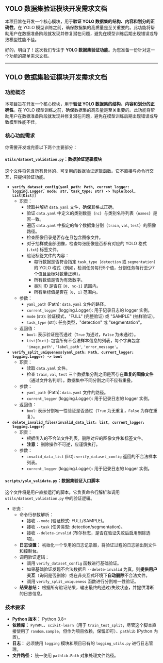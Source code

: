 ## YOLO 数据集验证模块开发需求文档

本项目旨在开发一个核心模块，用于**验证 YOLO 数据集的结构、内容和划分的正确性**。在 YOLO 模型训练之前，确保数据集的高质量是至关重要的。此功能将帮助用户在数据准备阶段就发现并修复潜在问题，避免在模型训练后期出现错误或导致模型性能不佳。

好的，明白了！这次我们专注于 **YOLO 数据集验证功能**。为您准备一份针对这一个功能的简单需求文档。

------

## YOLO 数据集验证模块开发需求文档

### 功能概述

本项目旨在开发一个核心模块，用于**验证 YOLO 数据集的结构、内容和划分的正确性**。在 YOLO 模型训练之前，确保数据集的高质量是至关重要的。此功能将帮助用户在数据准备阶段就发现并修复潜在问题，避免在模型训练后期出现错误或导致模型性能不佳。

### 核心功能需求

你需要开发或完善以下两个主要部分：

#### `utils/dataset_validation.py`：数据验证逻辑模块

这个文件将包含所有具体的、可复用的数据验证逻辑函数。它不直接与命令行交互，只提供验证功能。

- **`verify_dataset_config(yaml_path: Path, current_logger: logging.Logger, mode: str, task_type: str) -> Tuple[bool, List[Dict]]`**
  - 职责：
    - 读取并解析 `data.yaml` 文件，确保其格式正确。
    - 验证 `data.yaml` 中定义的类别数量（`nc`）与类别名称列表（`names`）是否一致。
    - 遍历 `data.yaml` 中指定的每个数据集分割（`train`, `val`, `test`）的图像路径。
    - 检查图像目录是否存在且包含图像文件。
    - 对于抽样或全部图像，检查每张图像是否都有对应的 YOLO 格式 (`.txt`) 标签文件。
    - 验证标签文件的内容：
      - 每行数据是否符合指定 `task_type`（`detection` 或 `segmentation`）的 YOLO 格式（例如，检测任务每行5个值，分割任务每行至少7个值且坐标对数量正确）。
      - 所有数值是否为有效数字。
      - 类别 ID 是否在 `[0, nc-1]` 范围内。
      - 所有坐标值是否在 `[0, 1]` 范围内。
  - 参数：
    - `yaml_path` (Path): `data.yaml` 文件的路径。
    - `current_logger` (logging.Logger): 用于记录日志的 logger 实例。
    - `mode` (str): 验证模式，"FULL" (完整验证) 或 "SAMPLE" (抽样验证)。
    - `task_type` (str): 任务类型，"detection" 或 "segmentation"。
  - 返回值：
    - `bool`: 表示验证是否通过（`True` 为通过，`False` 为未通过）。
    - `List[Dict]`: 包含所有不合法样本信息的列表，每个字典包含 `'image_path'`, `'label_path'`, `'error_message'`。
- **`verify_split_uniqueness(yaml_path: Path, current_logger: logging.Logger) -> bool`**
  - 职责：
    - 读取 `data.yaml` 文件。
    - 检查 `train`, `val`, `test` 三个数据集分割之间是否存在**重复的图像文件**（通过文件名判断）。数据集中不同分割之间不应有重叠。
  - 参数：
    - `yaml_path` (Path): `data.yaml` 文件的路径。
    - `current_logger` (logging.Logger): 用于记录日志的 logger 实例。
  - 返回值：
    - `bool`: 表示分割唯一性验证是否通过（`True` 为无重复，`False` 为存在重复）。
- **`delete_invalid_files(invalid_data_list: list, current_logger: logging.Logger)`**
  - 职责：
    - 根据传入的不合法文件列表，删除对应的图像文件和标签文件。
    - **注意：** 删除操作不可逆，应谨慎执行。
  - 参数：
    - `invalid_data_list` (list): `verify_dataset_config` 返回的不合法样本列表。
    - `current_logger` (logging.Logger): 用于记录日志的 logger 实例。

#### `scripts/yolo_validate.py`：数据集验证入口脚本

这个文件将是用户直接运行的脚本，它负责命令行解析和调用 `utils/dataset_validation.py` 中的验证逻辑。

- 职责：
  - 命令行参数解析：
    - 接收 `--mode` (验证模式: FULL/SAMPLE)。
    - 接收 `--task` (任务类型: detection/segmentation)。
    - 接收 `--delete-invalid` (布尔标志，是否在验证失败后启用删除选项)。
  - **日志设置：** 初始化一个专用的日志记录器，将验证过程的日志输出到文件和控制台。
  - 调用验证逻辑：
    - 调用 `verify_dataset_config` 函数进行基础验证。
    - 如果基础验证发现不合法数据且 `--delete-invalid` 为真，则**提供用户交互**（询问是否删除）或在非交互式环境下**自动删除**不合法文件。
    - 调用 `verify_split_uniqueness` 函数进行分割唯一性验证。
  - **结果总结：** 根据所有验证结果，输出最终的通过/失败状态，并提供清晰的日志信息。

### 技术要求

- **Python 版本：** Python 3.8+
- **依赖库：** `PyYAML`、`scikit-learn`（用于 `train_test_split`，尽管这个脚本直接使用了 `random.sample`，但作为项目依赖，保留即可）、`pathlib` (Python 内置)。
- **日志：** 必须使用 `logging` 模块和项目已有的 `logging_utils.py` 进行日志管理。
- **文件路径：** 统一使用 `pathlib.Path` 对象处理文件路径。